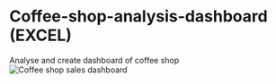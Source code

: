 # Coffee-shop-analysis-dashboard (EXCEL)
Analyse and create dashboard of coffee shop 
![Coffee shop sales dashboard](https://github.com/user-attachments/assets/13aab537-770b-4023-9ea0-8b9c828d211e)

